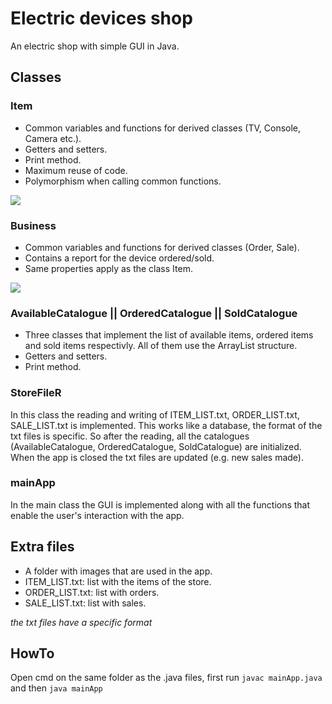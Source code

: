 # Electric devices shop
An electric shop with simple GUI in Java.

## Classes

### Item

* Common variables and functions for derived classes (TV, Console, Camera etc.).
* Getters and setters.
* Print method.
* Maximum reuse of code.
* Polymorphism when calling common functions.

<img src="https://user-images.githubusercontent.com/58492424/93671106-e9ab7880-faa8-11ea-94b8-43ee3af50a67.png">




### Business

* Common variables and functions for derived classes (Order, Sale). 
* Contains a report for the device ordered/sold.
* Same properties apply as the class Item.

<img src="https://user-images.githubusercontent.com/58492424/93671122-0942a100-faa9-11ea-972e-a48a6623dc42.png">




### AvailableCatalogue || OrderedCatalogue || SoldCatalogue

* Three classes that implement the list of available items, ordered items and sold items respectivly. All of them use the ArrayList structure.
* Getters and setters.
* Print method.




### StoreFileR

In this class the reading and writing of ITEM_LIST.txt, ORDER_LIST.txt, SALE_LIST.txt is implemented. This works like a database, the format of the txt files is specific.
So after the reading, all the catalogues (AvailableCatalogue, OrderedCatalogue, SoldCatalogue) are initialized. When the app is closed the txt files are updated (e.g. new sales made).




### mainApp

In the main class the GUI is implemented along with all the functions that enable the user's interaction with the app.




## Extra files

* A folder with images that are used in the app.
* ITEM_LIST.txt: list with the items of the store.
* ORDER_LIST.txt: list with orders.
* SALE_LIST.txt: list with sales.

*the txt files have a specific format*


## HowTo
Open cmd on the same folder as the .java files, first run
`javac mainApp.java` and then `java mainApp`
